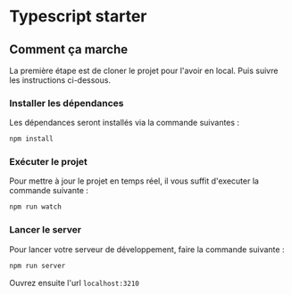# Typescript starter

## Comment ça marche

La première étape est de cloner le projet pour l'avoir en local. 
Puis suivre les instructions ci-dessous.

### Installer les dépendances

Les dépendances seront installés via la commande suivantes :

```sh
npm install
```

### Exécuter le projet

Pour mettre à jour le projet en temps réel, il vous suffit d'executer la commande suivante :

```sh
npm run watch
```

### Lancer le server

Pour lancer votre serveur de développement, faire la commande suivante :

```sh
npm run server
```

Ouvrez ensuite l'url `localhost:3210`
